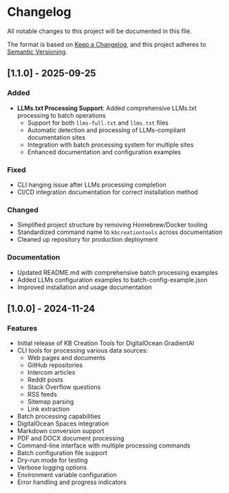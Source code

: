 # Changelog

All notable changes to this project will be documented in this file.

The format is based on [Keep a Changelog](https://keepachangelog.com/en/1.0.0/),
and this project adheres to [Semantic Versioning](https://semver.org/spec/v2.0.0.html).

## [1.1.0] - 2025-09-25

### Added

- **LLMs.txt Processing Support**: Added comprehensive LLMs.txt processing to batch operations
  - Support for both `llms-full.txt` and `llms.txt` files
  - Automatic detection and processing of LLMs-compliant documentation sites
  - Integration with batch processing system for multiple sites
  - Enhanced documentation and configuration examples

### Fixed

- CLI hanging issue after LLMs processing completion
- CI/CD integration documentation for correct installation method

### Changed

- Simplified project structure by removing Homebrew/Docker tooling
- Standardized command name to `kbcreationtools` across documentation
- Cleaned up repository for production deployment

### Documentation

- Updated README.md with comprehensive batch processing examples
- Added LLMs configuration examples to batch-config-example.json
- Improved installation and usage documentation

## [1.0.0] - 2024-11-24

### Features

- Initial release of KB Creation Tools for DigitalOcean GradientAI
- CLI tools for processing various data sources:
  - Web pages and documents
  - GitHub repositories
  - Intercom articles
  - Reddit posts
  - Stack Overflow questions
  - RSS feeds
  - Sitemap parsing
  - Link extraction
- Batch processing capabilities
- DigitalOcean Spaces integration
- Markdown conversion support
- PDF and DOCX document processing
- Command-line interface with multiple processing commands
- Batch configuration file support
- Dry-run mode for testing
- Verbose logging options
- Environment variable configuration
- Error handling and progress indicators

